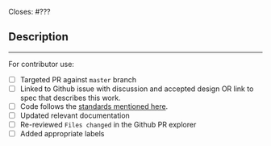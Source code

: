 Closes: #???

## Description

<!-- Add a description of the changes that this PR introduces and the files that
are the most critical to review.
-->

______

For contributor use:

- [ ] Targeted PR against `master` branch
- [ ] Linked to Github issue with discussion and accepted design OR link to spec that describes this work.
- [ ] Code follows the [standards mentioned here](https://github.com/onflow/flow-bacth-scan/blob/main/CONTRIBUTING.md#styleguides).
- [ ] Updated relevant documentation 
- [ ] Re-reviewed `Files changed` in the Github PR explorer
- [ ] Added appropriate labels 